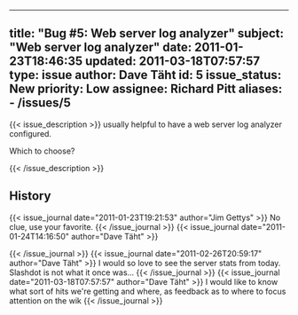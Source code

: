 
---
title: "Bug #5: Web server log analyzer"
subject: "Web server log analyzer"
date: 2011-01-23T18:46:35
updated: 2011-03-18T07:57:57
type: issue
author: Dave Täht
id: 5
issue_status: New
priority: Low
assignee: Richard Pitt
aliases:
    - /issues/5
---

{{< issue_description >}}
usually helpful to have a web server log analyzer configured.

Which to choose?


{{< /issue_description >}}

## History
{{< issue_journal date="2011-01-23T19:21:53" author="Jim Gettys" >}}
No clue, use your favorite.
{{< /issue_journal >}}
{{< issue_journal date="2011-01-24T14:16:50" author="Dave Täht" >}}

{{< /issue_journal >}}
{{< issue_journal date="2011-02-26T20:59:17" author="Dave Täht" >}}
I would so love to see the server stats from today. Slashdot is not what
it once was...
{{< /issue_journal >}}
{{< issue_journal date="2011-03-18T07:57:57" author="Dave Täht" >}}
I would like to know what sort of hits we're getting and where, as
feedback as to where to focus attention on the wik
{{< /issue_journal >}}

